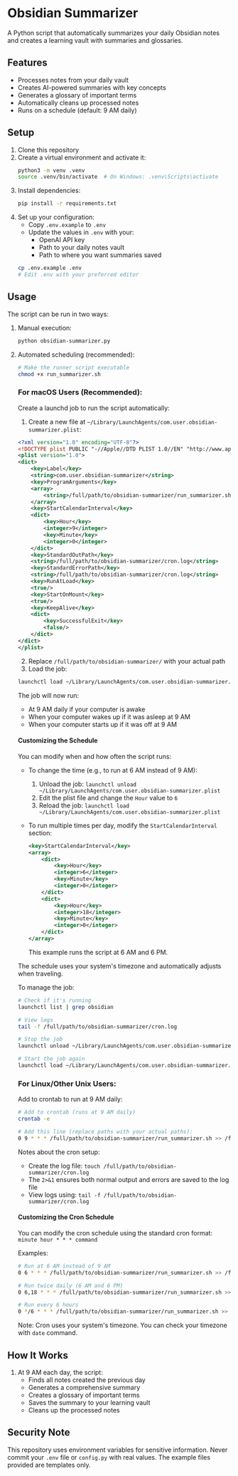 # Obsidian Summarizer

A Python script that automatically summarizes your daily Obsidian notes and creates a learning vault with summaries and glossaries.

## Features

- Processes notes from your daily vault
- Creates AI-powered summaries with key concepts
- Generates a glossary of important terms
- Automatically cleans up processed notes
- Runs on a schedule (default: 9 AM daily)

## Setup

1. Clone this repository
2. Create a virtual environment and activate it:
   ```bash
   python3 -m venv .venv
   source .venv/bin/activate  # On Windows: .venv\Scripts\activate
   ```
3. Install dependencies:
   ```bash
   pip install -r requirements.txt
   ```
4. Set up your configuration:
   - Copy `.env.example` to `.env`
   - Update the values in `.env` with your:
     - OpenAI API key
     - Path to your daily notes vault
     - Path to where you want summaries saved
   ```bash
   cp .env.example .env
   # Edit .env with your preferred editor
   ```

## Usage

The script can be run in two ways:

1. Manual execution:
   ```bash
   python obsidian-summarizer.py
   ```

2. Automated scheduling (recommended):
   ```bash
   # Make the runner script executable
   chmod +x run_summarizer.sh
   ```

   ### For macOS Users (Recommended):
   Create a launchd job to run the script automatically:

   1. Create a new file at `~/Library/LaunchAgents/com.user.obsidian-summarizer.plist`:
   ```xml
   <?xml version="1.0" encoding="UTF-8"?>
   <!DOCTYPE plist PUBLIC "-//Apple//DTD PLIST 1.0//EN" "http://www.apple.com/DTDs/PropertyList-1.0.dtd">
   <plist version="1.0">
   <dict>
       <key>Label</key>
       <string>com.user.obsidian-summarizer</string>
       <key>ProgramArguments</key>
       <array>
           <string>/full/path/to/obsidian-summarizer/run_summarizer.sh</string>
       </array>
       <key>StartCalendarInterval</key>
       <dict>
           <key>Hour</key>
           <integer>9</integer>
           <key>Minute</key>
           <integer>0</integer>
       </dict>
       <key>StandardOutPath</key>
       <string>/full/path/to/obsidian-summarizer/cron.log</string>
       <key>StandardErrorPath</key>
       <string>/full/path/to/obsidian-summarizer/cron.log</string>
       <key>RunAtLoad</key>
       <true/>
       <key>StartOnMount</key>
       <true/>
       <key>KeepAlive</key>
       <dict>
           <key>SuccessfulExit</key>
           <false/>
       </dict>
   </dict>
   </plist>
   ```
   
   2. Replace `/full/path/to/obsidian-summarizer/` with your actual path
   3. Load the job:
   ```bash
   launchctl load ~/Library/LaunchAgents/com.user.obsidian-summarizer.plist
   ```

   The job will now run:
   - At 9 AM daily if your computer is awake
   - When your computer wakes up if it was asleep at 9 AM
   - When your computer starts up if it was off at 9 AM

   #### Customizing the Schedule
   You can modify when and how often the script runs:
   
   - To change the time (e.g., to run at 6 AM instead of 9 AM):
     1. Unload the job: `launchctl unload ~/Library/LaunchAgents/com.user.obsidian-summarizer.plist`
     2. Edit the plist file and change the `Hour` value to `6`
     3. Reload the job: `launchctl load ~/Library/LaunchAgents/com.user.obsidian-summarizer.plist`

   - To run multiple times per day, modify the `StartCalendarInterval` section:
     ```xml
     <key>StartCalendarInterval</key>
     <array>
         <dict>
             <key>Hour</key>
             <integer>6</integer>
             <key>Minute</key>
             <integer>0</integer>
         </dict>
         <dict>
             <key>Hour</key>
             <integer>18</integer>
             <key>Minute</key>
             <integer>0</integer>
         </dict>
     </array>
     ```
     This example runs the script at 6 AM and 6 PM.

   The schedule uses your system's timezone and automatically adjusts when traveling.

   To manage the job:
   ```bash
   # Check if it's running
   launchctl list | grep obsidian

   # View logs
   tail -f /full/path/to/obsidian-summarizer/cron.log

   # Stop the job
   launchctl unload ~/Library/LaunchAgents/com.user.obsidian-summarizer.plist

   # Start the job again
   launchctl load ~/Library/LaunchAgents/com.user.obsidian-summarizer.plist
   ```

   ### For Linux/Other Unix Users:
   Add to crontab to run at 9 AM daily:
   ```bash
   # Add to crontab (runs at 9 AM daily)
   crontab -e

   # Add this line (replace paths with your actual paths):
   0 9 * * * /full/path/to/obsidian-summarizer/run_summarizer.sh >> /full/path/to/obsidian-summarizer/cron.log 2>&1
   ```

   Notes about the cron setup:
   - Create the log file: `touch /full/path/to/obsidian-summarizer/cron.log`
   - The `2>&1` ensures both normal output and errors are saved to the log file
   - View logs using: `tail -f /full/path/to/obsidian-summarizer/cron.log`

   #### Customizing the Cron Schedule
   You can modify the cron schedule using the standard cron format: `minute hour * * * command`
   
   Examples:
   ```bash
   # Run at 6 AM instead of 9 AM
   0 6 * * * /full/path/to/obsidian-summarizer/run_summarizer.sh >> /full/path/to/obsidian-summarizer/cron.log 2>&1

   # Run twice daily (6 AM and 6 PM)
   0 6,18 * * * /full/path/to/obsidian-summarizer/run_summarizer.sh >> /full/path/to/obsidian-summarizer/cron.log 2>&1

   # Run every 6 hours
   0 */6 * * * /full/path/to/obsidian-summarizer/run_summarizer.sh >> /full/path/to/obsidian-summarizer/cron.log 2>&1
   ```

   Note: Cron uses your system's timezone. You can check your timezone with `date` command.

## How It Works

1. At 9 AM each day, the script:
   - Finds all notes created the previous day
   - Generates a comprehensive summary
   - Creates a glossary of important terms
   - Saves the summary to your learning vault
   - Cleans up the processed notes

## Security Note

This repository uses environment variables for sensitive information. Never commit your `.env` file or `config.py` with real values. The example files provided are templates only.
